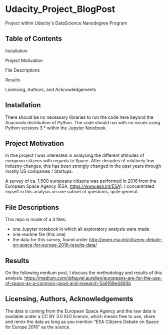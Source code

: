 # Udacity_Project_BlogPost
Project within Udacity's DataScience Nanodegree Program

## Table of Contents

Installation

Project Motivation

File Descriptions

Results

Licensing, Authors, and Acknowledgements

## Installation
There should be no necessary libraries to run the code here beyond the Anaconda distribution of Python. The code should run with no issues using Python versions 3.* within the Jupyter Notebook.

## Project Motivation
In thie project I was interested in analysing the different attitudes of european citizens with regards to Space. After decades of relatively few industry changes, this has been strongly changed in the past years through mostly US companies / Startups.

A survey of ca. 1,500 europeans citizens was performed in 2016 from the European Space Agency (ESA, https://www.esa.int/ESA). I concentrated myself in this analysis on one subset of questions, quite general.

## File Descriptions
This repo is made of a 3 files: 
- one Jupyter notebook in which all exploratory analysis were made
- one readme file (this one)
- the data for this survey, found under http://open.esa.int/citizens-debate-on-space-for-europe-2016-results-data/

## Results
On the following medium post, I discuss the methodology and results of this analysis.
https://medium.com/@fauvel.aurelien/europeans-are-for-the-use-of-space-as-a-common-good-and-research-5a6168e4493b

## Licensing, Authors, Acknowledgements
The data is coming from the European Space Agency and the raw data is available under a CC BY 3.0 IGO licence, which means free to use, share and remix the data as long as you mention “ESA Citizens Debate on Space for Europe 2016” as the source.
